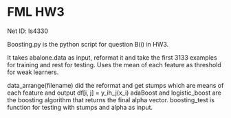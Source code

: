 # FML HW3
Net ID: ls4330

Boosting.py is the python script for question B(i) in HW3.

It takes abalone.data as input, reformat it and take the first 3133 examples for training and rest for testing.
Uses the mean of each feature as threshold for weak learners.

data_arrange(filename) did the reformat and get stumps which are means of each feature and output df[i, j] = y_ih_j(x_i)
adaBoost and logistic_boost are the boosting algorithm that returns the final alpha vector. 
boosting_test is function for testing with stumps and alpha as input.